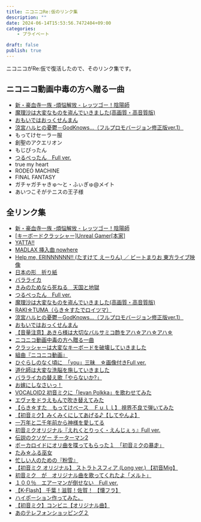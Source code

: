 ```yaml
---
title: ニコニコRe:仮のリンク集
description: ""
date: 2024-06-14T15:53:56.7472404+09:00
categories:
    - プライベート

draft: false
publish: true
---
```


ニコニコがRe:仮で復活したので、そのリンク集です。

## ニコニコ動画中毒の方へ贈る一曲

- [新・豪血寺一族 -煩悩解放 - レッツゴー！陰陽師](https://www.nicovideo.jp/watch_tmp/sm9)
- [魔理沙は大変なものを盗んでいきました(高画質・高音質版)](https://www.nicovideo.jp/watch_tmp/sm201996)
- [おもいではおっくせんまん](https://www.nicovideo.jp/watch_tmp/sm369808)
- [涼宮ハルヒの憂鬱－GodKnows...（フルプロモバージョン修正版ver.1）](https://www.nicovideo.jp/watch_tmp/sm350258)
- もってけセーラー服
- 創聖のアクエリオン
- もじぴったん
- [つるぺったん　Full ver.](https://www.nicovideo.jp/watch_tmp/sm183036)
- true my heart
- RODEO MACHINE
- FINAL FANTASY
- ガチャガチャきゅ〜と・ふぃぎゅ@メイト
- あいつこそがテニスの王子様

## 全リンク集

- [新・豪血寺一族 -煩悩解放 - レッツゴー！陰陽師](https://www.nicovideo.jp/watch_tmp/sm9)
- [[キーボードクラッシャー]Unreal Gamer[本家]](https://www.nicovideo.jp/watch_tmp/sm167)
- [YATTA!!](https://www.nicovideo.jp/watch_tmp/sm18061)
- [MADLAX 挿入曲 nowhere](https://www.nicovideo.jp/watch_tmp/sm22396)
- [Help me, ERINNNNNN!! (たすけて えーりん) ／ ビートまりお 東方ライブ映像](https://www.nicovideo.jp/watch_tmp/sm26998)
- [日本の形　折り紙](https://www.nicovideo.jp/watch_tmp/sm58031)
- [バラライカ](https://www.nicovideo.jp/watch_tmp/sm87799)
- [きみのためなら死ねる　天国と地獄](https://www.nicovideo.jp/watch_tmp/sm150712)
- [つるぺったん　Full ver.](https://www.nicovideo.jp/watch_tmp/sm183036)
- [魔理沙は大変なものを盗んでいきました(高画質・高音質版)](https://www.nicovideo.jp/watch_tmp/sm201996)
- [RAKI☆TUMA（らき☆すたでロイツマ）](https://www.nicovideo.jp/watch_tmp/sm253523)
- [涼宮ハルヒの憂鬱－GodKnows...（フルプロモバージョン修正版ver.1）](https://www.nicovideo.jp/watch_tmp/sm350258)
- [おもいではおっくせんまん](https://www.nicovideo.jp/watch_tmp/sm369808)
- [【音量注意】あきら様は大切なバルサミコ酢をアハ☆アハ☆アハ☆](https://www.nicovideo.jp/watch_tmp/sm395323)
- [ニコニコ動画中毒の方へ贈る一曲](https://www.nicovideo.jp/watch_tmp/sm405303)
- [クラッシャーは大変なキーボードを破壊していきました](https://www.nicovideo.jp/watch_tmp/sm427208)
- [組曲『ニコニコ動画』](https://www.nicovideo.jp/watch_tmp/sm500873)
- [ひぐらしのなく頃に　「you」三昧　☆画像付きFull ver.](https://www.nicovideo.jp/watch_tmp/sm590449)
- [道化師は大変な洗脳を施していきました](https://www.nicovideo.jp/watch_tmp/sm593231)
- [バラライカの替え歌「やらないか?」](https://www.nicovideo.jp/watch_tmp/sm738503)
- [お嫁にしなさいっ！](https://www.nicovideo.jp/watch_tmp/sm790566)
- [VOCALOID2 初音ミクに「Ievan Polkka」を歌わせてみた](https://www.nicovideo.jp/watch_tmp/sm982882)
- [エヴァをドラえもんで吹き替えてみた](https://www.nicovideo.jp/watch_tmp/sm989809)
- [【らき☆すた　もってけベース　Ｆｕｌｌ】 視界不良で弾いてみた](https://www.nicovideo.jp/watch_tmp/sm1042065)
- [【初音ミク】みくみくにしてあげる♪【してやんよ】](https://www.nicovideo.jp/watch_tmp/sm1097445)
- [一万年と二千年前から神様を愛してる](https://www.nicovideo.jp/watch_tmp/sm1104006)
- [初音ミクオリジナル『えれくとりっく・えんじぇぅ』Full ver.](https://www.nicovideo.jp/watch_tmp/sm1249071)
- [伝説のクソゲー チーターマン2](https://www.nicovideo.jp/watch_tmp/sm1289422)
- [ボーカロイドにオリ曲を喋ってもらった１　「初音ミクの暴走」](https://www.nicovideo.jp/watch_tmp/sm1342044)
- [たみ☆ふる巫女](https://www.nicovideo.jp/watch_tmp/sm1413044)
- [忙しい人のための『粉雪』](https://www.nicovideo.jp/watch_tmp/sm1592472)
- [【初音ミク オリジナル】 ストラトスフィア (Long ver.) 【初音Mig】](https://www.nicovideo.jp/watch_tmp/sm1613775)
- [初音ミク　が　オリジナル曲を歌ってくれたよ「メルト」](https://www.nicovideo.jp/watch_tmp/sm1715919?s=06)
- [１００％　エアーマンが倒せない　Full ver.](https://www.nicovideo.jp/watch_tmp/sm1787131)
- [【K-Flash】 千葉！滋賀！佐賀！ 【懐フラ】](https://www.nicovideo.jp/watch_tmp/sm1886770)
- [ハイポーション作ってみた。](https://www.nicovideo.jp/watch_tmp/sm1890440)
- [【初音ミク】コンビニ【オリジナル曲】](https://www.nicovideo.jp/watch_tmp/sm1908098)
- [あのテレフォンショッピング２](https://www.nicovideo.jp/watch_tmp/sm1915494)

